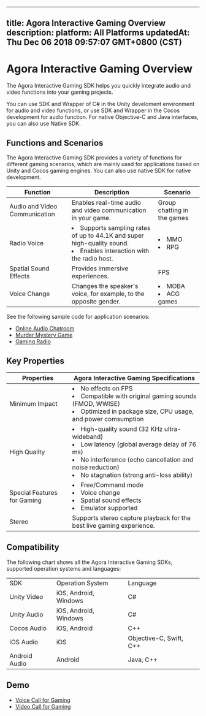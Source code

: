 
---
title: Agora Interactive Gaming Overview
description: 
platform: All Platforms
updatedAt: Thu Dec 06 2018 09:57:07 GMT+0800 (CST)
---
# Agora Interactive Gaming Overview
The Agora Interactive Gaming SDK helps you quickly integrate audio and video functions into your gaming projects.

You can use SDK and Wrapper of C# in the Unity develoment environment for audio and video functions, or use SDK and Wrapper in the Cocos development for audio function. For native Objective-C and Java interfaces, you can also use Native SDK.

## Functions and Scenarios

The Agora Interactive Gaming SDK provides a variety of functions for different gaming scenarios, which are mainly used for applications based on Unity and Cocos gaming engines. You can also use native SDK for native development.

| Function                      | Description                                                  | Scenario                    |
| ----------------------------- | ------------------------------------------------------------ | --------------------------- |
| Audio and Video Communication | Enables real-time audio and video communication in your game. | Group chatting in the games |
| Radio Voice                   | <li>Supports sampling rates of up to 44.1K and super high-quality sound.<li>Enables interaction with the radio host. | <li>MMO<li>RPG                    |
| Spatial Sound Effects         | Provides immersive experiences.                              | FPS                         |
| Voice Change                  | Changes the speaker's voice, for example, to the opposite gender. | <li>MOBA<li>ACG games             |

See the following sample code for application scenarios:
* [Online Audio Chatroom](https://github.com/AgoraIO-Usecase/Chatroom)
* [Murder Mystery Game](https://github.com/AgoraIO-Usecase/Murder-Mystery-Game)
* [Gaming Radio](https://docs.agora.io/cn/2.3.1/product/Interactive%20Gaming/Solutions/game_radio_android?platform=Unity%20(Android))


## Key Properties

| Properties                  | Agora Interactive Gaming Specifications                      |
| --------------------------- | ------------------------------------------------------------ |
| Minimum Impact              | <li>No effects on FPS<li>Compatible with original gaming sounds (FMOD, WWISE)<li>Optimized in package size, CPU usage, and power comsumption |
| High Quality                | <li>High-quality sound \(32 KHz ultra-wideband\)<li>Low latency \(global average delay of 76 ms\)<li>No interference \(echo cancellation and noise reduction\)<li>No stagnation \(strong anti-loss ability\) |
| Special Features for Gaming | <li>Free/Command mode<li>Voice change<li>Spatial sound effects<li>Emulator supported |
| Stereo                      | Supports stereo capture playback for the best live gaming experience. |


## Compatibility
The following chart shows all the Agora Interactive Gaming SDKs, supported operation systems and languages:

<table>
<colgroup>
<col/>
<col/>
<col/>
</colgroup>
<tbody>
<tr><td>SDK</td>
<td>Operation System</td>
<td>Language</td>
</tr>
<tr><td>Unity Video</td>
<td>iOS, Android, Windows</td>
<td>C#</td>
</tr>
<tr><td>Unity Audio</td>
<td>iOS, Android, Windows</td>
<td>C#</td>
</tr>
<tr><td>Cocos Audio</td>
<td>iOS, Android</td>
<td>C++</td>
</tr>
<tr><td>iOS Audio</td>
<td>iOS</td>
<td>Objective-C, Swift, C++</td>
</tr>
<tr><td>Android Audio</td>
<td>Android</td>
<td>Java, C++</td>
</tr>
</tbody>
</table>


## Demo
* [Voice Call for Gaming](https://github.com/AgoraIO/Voice-Call-for-Mobile-Gaming)
* [Video Call for Gaming](https://github.com/AgoraIO/Video-Call-for-Mobile-Gaming)


